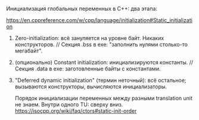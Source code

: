 Инициализация глобальных переменных в C++: два этапа:

https://en.cppreference.com/w/cpp/language/initialization#Static_initialization

1. Zero-initialization: всё зануляется на уровне байт.
   Никаких конструкторов.
   // Секция .bss в exe: "заполнить нулями столько-то мегабайт".

2. (опционально) Constant initialization: инициализируются константы.
   // Секция .data в exe: заготовленные байты с константами.

3. "Deferred dynamic initialization" (термин неточный): всё остальное;
    вызываются конструкторы, вычисляются инициализаторы.

    Порядок инициализации переменных между разными translation unit не знаем.
    Внутри одного TU: сверху вниз.
    https://isocpp.org/wiki/faq/ctors#static-init-order
